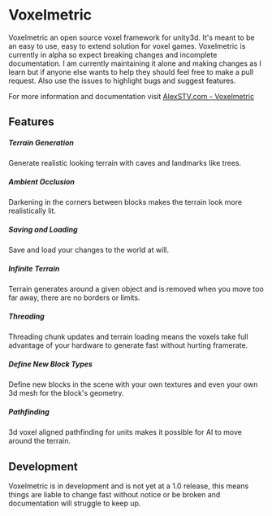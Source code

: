 # Voxelmetric

Voxelmetric an open source voxel framework for unity3d. It's meant to be an easy to use, easy to extend solution for voxel games. Voxelmetric is currently in alpha so expect breaking changes and incomplete documentation. I am currently maintaining it alone and making changes as I learn but if anyone else wants to help they should feel free to make a pull request. Also use the issues to highlight bugs and suggest features.

For more information and documentation visit [AlexSTV.com - Voxelmetric](http://alexstv.com/index.php/voxelmetric)

## Features

##### Terrain Generation
Generate realistic looking terrain with caves and landmarks like trees.

##### Ambient Occlusion
Darkening in the corners between blocks makes the terrain look more realistically lit.

##### Saving and Loading
Save and load your changes to the world at will.

##### Infinite Terrain
Terrain generates around a given object and is removed when you move too far away, there are no borders or limits.

##### Threading
Threading chunk updates and terrain loading means the voxels take full advantage of your hardware to generate fast without hurting framerate.

##### Define New Block Types
Define new blocks in the scene with your own textures and even your own 3d mesh for the block's geometry.

##### Pathfinding
3d voxel aligned pathfinding for units makes it possible for AI to move around the terrain.

## Development
Voxelmetric is in development and is not yet at a 1.0 release, this means things are liable to change fast without notice or be broken and documentation will struggle to keep up.
